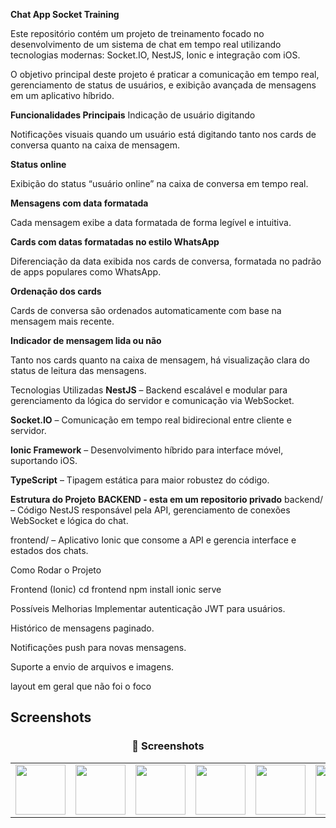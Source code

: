 **Chat App Socket Training**

Este repositório contém um projeto de treinamento focado no desenvolvimento de um sistema de chat em tempo real utilizando tecnologias modernas: Socket.IO, NestJS, Ionic e integração com iOS.

O objetivo principal deste projeto é praticar a comunicação em tempo real, gerenciamento de status de usuários, e exibição avançada de mensagens em um aplicativo híbrido.

**Funcionalidades Principais**
Indicação de usuário digitando

Notificações visuais quando um usuário está digitando tanto nos cards de conversa quanto na caixa de mensagem.

**Status online**

Exibição do status “usuário online” na caixa de conversa em tempo real.

**Mensagens com data formatada**

Cada mensagem exibe a data formatada de forma legível e intuitiva.

**Cards com datas formatadas no estilo WhatsApp**

Diferenciação da data exibida nos cards de conversa, formatada no padrão de apps populares como WhatsApp.

**Ordenação dos cards**

Cards de conversa são ordenados automaticamente com base na mensagem mais recente.

**Indicador de mensagem lida ou não**

Tanto nos cards quanto na caixa de mensagem, há visualização clara do status de leitura das mensagens.


Tecnologias Utilizadas
**NestJS** – Backend escalável e modular para gerenciamento da lógica do servidor e comunicação via WebSocket.

**Socket.IO** – Comunicação em tempo real bidirecional entre cliente e servidor.

**Ionic Framework** – Desenvolvimento híbrido para interface móvel, suportando iOS.

**TypeScript** – Tipagem estática para maior robustez do código.


**Estrutura do Projeto**
**BACKEND - esta em um repositorio privado**
backend/ – Código NestJS responsável pela API, gerenciamento de conexões WebSocket e lógica do chat.

frontend/ – Aplicativo Ionic que consome a API e gerencia interface e estados dos chats.


Como Rodar o Projeto

Frontend (Ionic)
cd frontend
npm install
ionic serve

Possíveis Melhorias
Implementar autenticação JWT para usuários.

Histórico de mensagens paginado.

Notificações push para novas mensagens.

Suporte a envio de arquivos e imagens.

layout em geral que não foi o foco

## Screenshots

<h3 align="center">📸 Screenshots</h3>

<table>  
  <tr>
    <td><img src="https://github.com/user-attachments/assets/815a43f4-1d1b-4f49-9ca0-41fb1a00f53f" width="80"/></td>
    <td><img src="https://github.com/user-attachments/assets/b6106aa3-4758-4d08-b601-9c4b9480d2c1" width="80"/></td>
    <td><img src="https://github.com/user-attachments/assets/7595bd8e-7ca5-4eb9-8f30-5b01eb3a8a5a" width="80"/></td>
    <td><img src="https://github.com/user-attachments/assets/93ad396e-b1dc-4028-8cfa-7d136fc401b4" width="80"/></td>
    <td><img src="https://github.com/user-attachments/assets/cf0851fb-b8fe-456c-8450-f382ec94ca32" width="80"/></td>
    <td><img src="https://github.com/user-attachments/assets/c48413f7-b4f4-4f2a-8563-c5aee0514d12b" width="80"/></td>
    <td><img src="https://github.com/user-attachments/assets/3b6f1b58-cadd-413f-8d8b-aed04630bc7d" width="80"/></td>
  </tr>  
</table>
